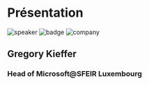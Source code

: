 <!-- .slide: class="speaker-slide" -->

# Présentation

![speaker](./assets/images/gk.jpg)
![badge](./assets/images/az-devops.png)
![company](./assets/images/logo_sfeir_bleu_orange.png)

## Gregory Kieffer

### Head of Microsoft@SFEIR Luxembourg
<!-- .element: class="icon-rule icon-first" -->



